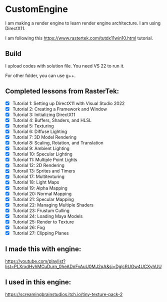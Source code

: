 # CustomEngine

I am making a render engine to learn render engine architecture. I am using DirectX11.

I am following this https://www.rastertek.com/tutdx11win10.html tutorial. 

## Build

I upload codes with solution file. You need  VS 22 to run it. 

For other folder, you can use g++. 

## Completed lessons from RasterTek:

- [x] Tutorial 1: Setting up DirectX11 with Visual Studio 2022
- [x] Tutorial 2: Creating a Framework and Window
- [x] Tutorial 3: Initializing DirectX11
- [x] Tutorial 4: Buffers, Shaders, and HLSL
- [x] Tutorial 5: Texturing
- [x] Tutorial 6: Diffuse Lighting
- [x] Tutorial 7: 3D Model Rendering
- [x] Tutorial 8: Scaling, Rotation, and Translation
- [x] Tutorial 9: Ambient Lighting
- [x] Tutorial 10: Specular Lighting
- [x] Tutorial 11: Multiple Point Lights
- [x] Tutorial 12: 2D Rendering
- [x] Tutorail 13: Sprites and Timers
- [x] Tutorial 17: Multitexturing
- [x] Tutorial 18: Light Maps
- [x] Tutorial 19: Alpha Mapping
- [x] Tutorial 20: Normal Mapping
- [x] Tutorial 21: Specular Mapping
- [x] Tutorial 22: Managing Multiple Shaders
- [x] Tutorial 23: Frustum Culling
- [x] Tutorial 24: Loading Maya Models
- [x] Tutorial 25: Render to Texture
- [x] Tutorial 26: Fog
- [x] Tutorial 27: Clipping Planes

## I made this with engine:

https://youtube.com/playlist?list=PLXrxdHvhMCuDurn_0heADnFvAuU0MJ2qA&si=DglcRUGw4UCXyhUU

## I used in this engine:

https://screamingbrainstudios.itch.io/tiny-texture-pack-2
